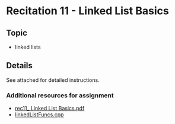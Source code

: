 # Recitation 11 - Linked List Basics
## Topic
* linked lists
## Details
See attached for detailed instructions.

### Additional resources for assignment
* [rec11_ Linked List Basics.pdf](./rec11_%20Linked%20List%20Basics.pdf)
* [linkedListFuncs.cpp](./linkedListFuncs.cpp)